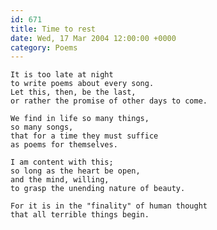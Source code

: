 ```yaml
---
id: 671
title: Time to rest
date: Wed, 17 Mar 2004 12:00:00 +0000
category: Poems
---
```


    It is too late at night  
    to write poems about every song.  
    Let this, then, be the last,  
    or rather the promise of other days to come.

    We find in life so many things,  
    so many songs,  
    that for a time they must suffice  
    as poems for themselves.

    I am content with this;  
    so long as the heart be open,  
    and the mind, willing,  
    to grasp the unending nature of beauty.

    For it is in the "finality" of human thought  
    that all terrible things begin.


